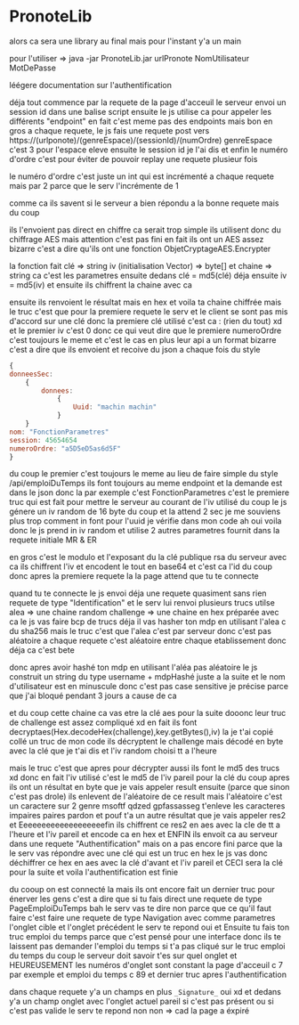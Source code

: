 # PronoteLib

alors ca sera une library au final mais pour l'instant y'a un main

pour l'utiliser => java -jar PronoteLib.jar urlPronote NomUtilisateur MotDePasse


léégere documentation sur l'authentification

déja tout commence par la requete de la page d'acceuil
le serveur envoi un session id dans une balise script
ensuite le js utilise ca pour appeler les différents "endpoint"
en fait c'est meme pas des endpoints
mais bon
en gros a chaque requete, le js fais une requete post vers https://(urlponote)/(genreEspace)/(sessionId)/(numOrdre)
genreEspace c'est 3 pour l'espace eleve
ensuite le session id je l'ai dis
et enfin le numéro d'ordre
c'est pour éviter de pouvoir replay une requete plusieur fois
 
le numéro d'ordre
c'est juste un int
qui est incrémenté a chaque requete
mais par 2
parce que le serv l'incrémente de 1

comme ca ils savent si le serveur a bien répondu a la bonne requete
mais du coup

ils l'envoient pas direct en chiffre
ca serait trop simple
ils utilisent donc du chiffrage AES
mais attention
c'est pas fini
en fait ils ont un AES assez bizarre
c'est a dire qu'ils ont une fonction
ObjetCryptageAES.Encrypter

la fonction fait
clé => string
iv (initialisation Vector) => byte[]
et chaine => string
ca c'est les parametres
ensuite dedans
clé = md5(clé)
déja
ensuite iv = md5(iv)
et ensuite ils chiffrent la chaine avec ca

ensuite
ils renvoient le résultat mais en hex
et voila ta chaine chiffrée
mais le truc
c'est que pour la premiere requete
le serv et le client se sont pas mis d'accord sur une clé
donc
la premiere clé utilisé c'est ca :
(rien du tout)
xd
et le premier iv c'est 0
donc ce qui veut dire que le premiere numeroOrdre c'est toujours le meme
et c'est le cas
en plus leur api a un format bizarre
c'est a dire que ils envoient et recoive du json a chaque fois
du style
```javascript
{
donneesSec:
    {
        donnees:
            {
                Uuid: "machin machin"
            }
    }
nom: "FonctionParametres"
session: 45654654
numeroOrdre: "a5D5eD5as6d5F"
}
```
du coup le premier c'est toujours le meme
au lieu de faire simple
du style
/api/emploiDuTemps
ils font toujours au meme endpoint
et la demande est dans le json
donc la par exemple c'est FonctionParametres
c'est le premiere truc qui est fait
pour mettre le serveur au courant de l'iv utilisé
du coup
le js génere un iv random
de 16 byte du coup
et la attend 2 sec
je me souviens plus trop comment in font pour l'uuid
je vérifie dans mon code
ah oui voila
donc le js prend in iv random
et utilise 2 autres parametres fournit dans la requete initiale
MR & ER

en gros c'est le modulo et l'exposant du la clé publique rsa du serveur
avec ca ils chiffrent l'iv
et encodent le tout en base64
et c'est ca l'id du coup
donc
apres la premiere requete
la la page attend
que tu te connecte
 

quand tu te connecte
le js  envoi déja une requete quasiment sans rien
requete de type "Identification"
et le serv lui renvoi plusieurs trucs utilse
alea => une chaine random
challenge => une chaine en hex préparée
avec ca le js vas faire bcp de trucs
déja
il vas hasher ton mdp
en utilisant l'alea
c du sha256
mais le truc c'est que l'alea c'est par serveur
donc c'est pas aléatoire a chaque requete
c'est aléatoire entre chaque etablissement
donc déja ca c'est bete

donc apres avoir hashé ton mdp en utilisant l'aléa pas aléatoire
le js construit un string du type
username + mdpHashé
juste a la suite
et
le nom d'utilisateur est en minuscule
donc c'est pas case sensitive
je précise parce que j'ai bloqué pendant 3 jours a cause de ca 
 
et du coup cette chaine ca vas etre la clé aes pour la suite
dooonc
leur truc de challenge est assez compliqué xd
en fait
ils font
decryptaes(Hex.decodeHex(challenge),key.getBytes(),iv)
la je t'ai copié collé un truc de mon code
ils décryptent le challenge mais décodé en byte
avec la clé que je t'ai dis
et l'iv random choisi tt a l'heure
 
mais le truc c'est que apres
pour décrypter aussi ils font le md5 des trucs xd
donc en fait l'iv utilisé c'est le md5  de l'iv
pareil pour la clé
du coup apres ils ont un résultat en byte
que je vais appeler
result
ensuite
(parce que sinon c'est pas drole)
ils enlevent de l'aléatoire de ce result
mais
l'aléatoire
c'est un caractere sur 2
genre
msoftf qdzed gpfassasseg
t'enleve les caracteres impaires
paires pardon
et pouf
t'a un autre résultat
que je vais appeler res2
et Eeeeeeeeeeeeeeeeeeefin
ils chiffrent ce res2 en aes avec la cle de tt a l'heure et l'iv pareil
et encode ca en hex
et ENFIN
ils envoit ca au serveur
dans une requete "Authentification"
mais on a pas encore fini
parce que la le serv vas répondre avec une clé
qui est un truc en hex
le js vas donc déchiffrer ce hex en aes avec la clé d'avant et l'iv pareil
et CECI
sera la clé pour la suite
et voila l'authentification est finie

du cooup on est connecté la
mais
ils ont encore fait un dernier truc pour énerver les gens
c'est a dire que
si tu fais direct une requete
de type
PageEmploiDuTemps
bah le serv vas te dire non
parce que ce qu'il faut faire
c'est faire une requete de type Navigation
avec comme parametres
l'onglet cible
et l'onglet précédent
le serv te repond oui
et Ensuite
tu fais ton truc emploi du temps
parce que c'est pensé pour une interface
donc ils te laissent pas demander l'emploi du temps si t'a pas cliqué sur le truc emploi du temps
du coup le serveur doit savoir t'es sur quel onglet
et
HEUREUSEMENT
les numéros d'onglet sont constant
la page d'acceuil c 7 par exemple
et emploi du temps c 89
et
dernier truc
apres l'authentification

dans chaque requete
y'a un champs en plus
`_Signature_`
oui xd
et dedans
y'a un champ onglet
avec l'onglet actuel
pareil si c'est pas présent ou si c'est pas valide
le serv te repond non
non => cad  la page a éxpiré
